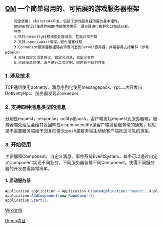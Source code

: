 ## [QM](https://github.com/codedawn/QM) 一个简单易用的、可拓展的游戏服务器框架
        完全使用c sharp(c#)开发，包括了游戏服务器所需的基本组件。
        QM的架构设计使得伸缩QM伸缩性非常好，很容易进行集群和分布式开发。
        特性：
        1.依托dotnetty线程模型处理消息，性能非常不错
        2.支持async/await编程，避免阻塞线程
        3.Connector服务器根据路由转发消息到Server服务器，非常容易支持集群（参考pomelo）
        4.支持自定义消息协议，自定义消息，自定义事件
        5.代码简单易懂，适合进行二次定制，同时有不错的性能
### 1. 涉及技术
  TCP通信使用dotnetty、消息序列化使用messagepack、rpc二次开发自DotNettyRpc、服务器发现Zookeeper
### 2. 支持四种消息类型的消息
分别是request，response，notify和push，客户端发起request到服务器端，服务器端处理后会给其返回响应response;notify是客户端发给服务端的通知，也就是不需要服务端给予回复的请求;push是服务端主动给客户端推送消息的类型。
### 3. 开始使用
  主要解释Component、自定义消息、事件系统EventSystem，其中可以通过自定义Component实现不同业务，不同服务器装载不同Component，使得不同服务器的开发变得异常简单。
  #### 1. 启动服务器

```csharp 
Application application = Application.CreateApplication("Room01", Application.Server, 9999);
application.AddComponent(new RoomComp());
application.Start();
```
[Wiki文档](https://github.com/codedawn/QM/wiki)

[Demo项目](https://github.com/codedawn/QMDemo)
